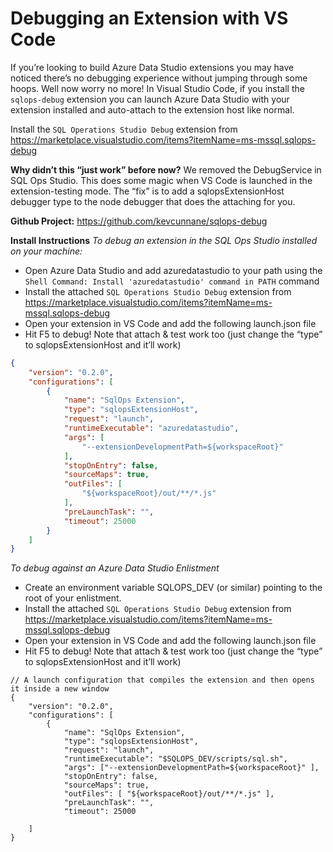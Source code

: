 # Debugging an Extension with VS Code

If you’re looking to build Azure Data Studio extensions you may have noticed there’s no debugging experience without jumping through some hoops. Well now worry no more! In Visual Studio Code, if you install the `sqlops-debug` extension you can launch Azure Data Studio with your extension installed and auto-attach to the extension host like normal.

Install the `SQL Operations Studio Debug` extension from https://marketplace.visualstudio.com/items?itemName=ms-mssql.sqlops-debug
 
**Why didn’t this “just work” before now?**
We removed the DebugService in SQL Ops Studio. This does some magic when VS Code is launched in the extension-testing mode. The “fix” is to add a sqlopsExtensionHost debugger type to the node debugger that does the attaching for you.
 
**Github Project:** https://github.com/kevcunnane/sqlops-debug 
 
**Install Instructions**
*To debug an extension in the SQL Ops Studio installed on your machine:*
-	Open Azure Data Studio and add azuredatastudio to your path using the `Shell Command: Install 'azuredatastudio' command in PATH` command
-	Install the attached `SQL Operations Studio Debug` extension from https://marketplace.visualstudio.com/items?itemName=ms-mssql.sqlops-debug
-	Open your extension in VS Code and add the following launch.json file 
-	Hit F5 to debug! Note that attach & test work too (just change the “type” to sqlopsExtensionHost and it’ll work)
 
```json
{
    "version": "0.2.0",
    "configurations": [
        {
            "name": "SqlOps Extension",
            "type": "sqlopsExtensionHost",
            "request": "launch",
            "runtimeExecutable": "azuredatastudio",
            "args": [
                "--extensionDevelopmentPath=${workspaceRoot}"
            ],
            "stopOnEntry": false,
            "sourceMaps": true,
            "outFiles": [
                "${workspaceRoot}/out/**/*.js"
            ],
            "preLaunchTask": "",
            "timeout": 25000
        }
    ]
}
```

*To debug against an Azure Data Studio Enlistment*
-	Create an environment variable SQLOPS_DEV (or similar) pointing to the root of your enlistment.
-	Install the attached `SQL Operations Studio Debug` extension from https://marketplace.visualstudio.com/items?itemName=ms-mssql.sqlops-debug
-	Open your extension in VS Code and add the following launch.json file
-	Hit F5 to debug! Note that attach & test work too (just change the “type” to sqlopsExtensionHost and it’ll work)
 
```
// A launch configuration that compiles the extension and then opens it inside a new window
{
    "version": "0.2.0",
    "configurations": [
        {
            "name": "SqlOps Extension",
            "type": "sqlopsExtensionHost",
            "request": "launch",
            "runtimeExecutable": "$SQLOPS_DEV/scripts/sql.sh",
            "args": ["--extensionDevelopmentPath=${workspaceRoot}" ],
            "stopOnEntry": false,
            "sourceMaps": true,
            "outFiles": [ "${workspaceRoot}/out/**/*.js" ],
            "preLaunchTask": "",
            "timeout": 25000
        
    ]
}
```

